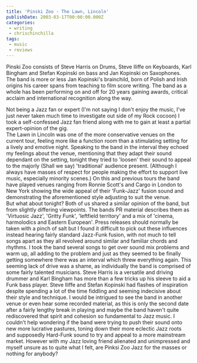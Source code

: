 ```yaml
---
title: 'Pinski Zoo - The Lawn, Lincoln'
publishDate: 2003-03-17T00:00:00.000Z
categories:
 - writing
 - chrischinchilla
tags:
 - music 
 - reviews
---
```


Pinski Zoo consists of Steve Harris on Drums, Steve Iliffe on Keyboards, Karl Bingham and Stefan Kopinski on bass and Jan Kopinski on Saxophones. The band is more or less Jan Kopinski's brainchild, born of Polish and Irish origins his career spans from teaching to film score writing. The band as a whole has been performing on and off for 20 years gaining awards, critical acclaim and international recognition along the way.

Not being a Jazz fan or expert (I'm not saying I don't enjoy the music, I've just never taken much time to investigate out side of my Rock cocoon) I took a self-confessed Jazz fan friend along with me to gain at least a partial expert-opinion of the gig.<br>The Lawn in Lincoln was one of the more conservative venues on the current tour, feeling more like a function room than a stimulating setting for a lively and emotive night. Speaking to the band in the interval they echoed my feelings about the venue, mentioning that they adapt their sound dependant on the setting, tonight they tried to 'loosen' their sound to appeal to the majorly (Shall we say)  'traditional' audience present. (Although I always have masses of respect for people making the effort to support live music, especially minority scenes.) On this and previous tours the band have played venues ranging from Ronnie Scott's and Cargo in London to New York showing the wide appeal of their 'Funk-Jazz' fusion sound and demonstrating the aforementioned style adjusting to suit the venue.<br>But what about tonight? Both of us shared a similar opinion of the band, but from slightly differing viewpoints. The bands PR material describes them as 'Virtuosic Jazz', 'Gritty Funk', 'leftfield territory' and a mix of 'cinema, harmolodics and Eastern European'. Press releases should normally be taken with a pinch of salt but I found it difficult to pick out these influences instead hearing fairly standard Jazz-Funk fusion, with not much to tell songs apart as they all revolved around similar and familiar chords and rhythms. I took the band several songs to get over sound mix problems and warm up, all adding to the problem and just as they seemed to be finally getting somewhere there was an interval which threw everything again. This seeming lack of drive was a shame, as individually the band is comprised of some fairly talented musicians. Steve Harris is a versatile and driving drummer and Karl Bingham has more than a few tricks up his sleeve to aid a Funk bass player. Steve Iliffe and Stefan Kopinski had flashes of inspiration despite spending a lot of the time fiddling and seeming indecisive about their style and technique. I would be intrigued to see the band in another venue or even hear some recorded material, as this is only the second date after a fairly lengthy break in playing and maybe the band haven't quite rediscovered that spirit and cohesion so fundamental to Jazz music. I couldn't help wondering if the band were trying to push their sound onto new more lucrative pastures, toning down their more eclectic Jazz roots and supposedly Hard-Funk sound to try and appeal to a more mainstream market. However with my Jazz loving friend alienated and unimpressed and myself unsure as to quite what I felt, are Pinksi Zoo Jazz for the masses or nothing for anybody?
